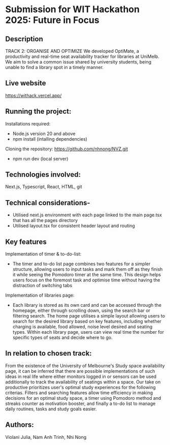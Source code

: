 # Submission for WIT Hackathon 2025: Future in Focus 

## Description
TRACK 2: ORGANISE AND OPTIMIZE
We developed OptiMate, a productivity and real-time seat availability tracker for libraries at UniMelb. 
We aim to solve a common issue shared by university students, being unable to find a library spot in a timely manner.

## Live website
https://withack.vercel.app/

## Running the project:

Installations required: 
- Node.js version 20 and above
- npm install (intalling dependencies)

Cloning the repository: https://github.com/nhnong/NVZ.git

- npm run dev (local server)

## Technologies involved:
Next.js, Typescript, React, HTML, git

## Technical considerations- 
- Utilised next.js environment with each page linked to the main page.tsx that has all the pages directory
- Utilised layout.tsx for consistent header layout and routing

## Key features
Implementation of timer & to-do-list:
- The timer and to-do list page combines two features for a simpler structure, allowing users to input tasks and mark them off as they finish it while seeing the Pomodoro timer at the same time. This design helps users focus on the foremost task and optimise time without having the distraction of switching tabs

Implementation of libraries page:
- Each library is stored as its own card and can be accessed through the homepage, either through scrolling down, using the search bar or filtering search. The home page utilises a simple layout allowing users to search for the desired library based on key features, including whether charging is available, food allowed, noise level desired and seating types. Within each library page, users can view real time the number for specific types of seats and decide where to go. 

## In relation to chosen track:
From the existence of the University of Melbourne's Study space availability page, it can be inferred that there are possible implementations of such ideas in real life where either monitors logged in or sensors can be used additionally to track the availability of seatings within a space. Our take on productive prioritizes user's optimal study experiences for the following criterias. Filters and searching features allow time efficiency in making decisions for an optimal study space, a timer using Pomodoro method and streaks counter as motivation booster, and finally a to-do list to manage daily routines, tasks and study goals easier.


## Authors: 
Violani Julia, Nam Anh Trinh, Nhi Nong 




